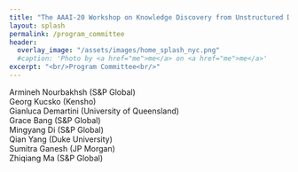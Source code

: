```yaml
---
title: "The AAAI-20 Workshop on Knowledge Discovery from Unstructured Data in Financial Services"
layout: splash
permalink: /program_committee
header:
  overlay_image: "/assets/images/home_splash_nyc.png"
  #caption: 'Photo by <a href="me">me</a> on <a href="me">me</a>'
excerpt: "<br/>Program Committee<br/>"
---
```


Armineh Nourbakhsh (S&P Global)<br>
Georg Kucsko (Kensho)<br>
Gianluca Demartini (University of Queensland)<br>
Grace Bang (S&P Global)<br>
Mingyang Di (S&P Global)<br>
Qian Yang (Duke University)<br>
Sumitra Ganesh (JP Morgan)<br>
Zhiqiang Ma (S&P Global)<br>

